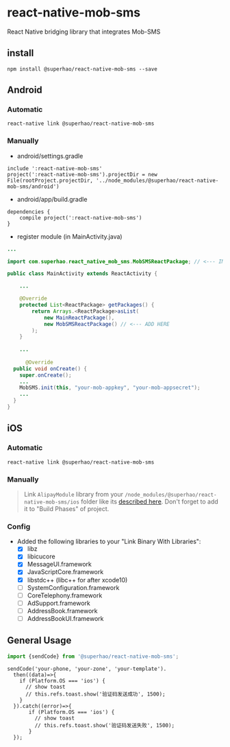 # react-native-mob-sms

React Native bridging library that integrates Mob-SMS
## install

```
npm install @superhao/react-native-mob-sms --save
```

## Android

### Automatic

```
react-native link @superhao/react-native-mob-sms
```

### Manually

* android/settings.gradle

```
include ':react-native-mob-sms'
project(':react-native-mob-sms').projectDir = new File(rootProject.projectDir, '../node_modules/@superhao/react-native-mob-sms/android')
```

* android/app/build.gradle

```
dependencies {
    compile project(':react-native-mob-sms')
}
```

* register module (in MainActivity.java)

```java
...

import com.superhao.react_native_mob_sms.MobSMSReactPackage; // <--- IMPORT

public class MainActivity extends ReactActivity {

    ...

    @Override
    protected List<ReactPackage> getPackages() {
        return Arrays.<ReactPackage>asList(
            new MainReactPackage(),
            new MobSMSReactPackage() // <--- ADD HERE
        );
    }
    
    ...
    
      @Override
  public void onCreate() {
    super.onCreate();
    ...
    MobSMS.init(this, "your-mob-appkey", "your-mob-appsecret");
    ...
  }
}
```

## iOS

### Automatic

```
react-native link @superhao/react-native-mob-sms
```

### Manually

> Link `AlipayModule` library from your `/node_modules/@superhao/react-native-mob-sms/ios` folder like its [described here](http://facebook.github.io/react-native/docs/linking-libraries-ios.html). Don't forget to add it to "Build Phases" of project.

### Config

* Added the following libraries to your "Link Binary With Libraries":
  * [x] libz
  * [x] libicucore
  * [x] MessageUI.framework
  * [x] JavaScriptCore.framework
  * [x] libstdc++ (libc++ for after xcode10)
  * [ ] SystemConfiguration.framework
  * [ ] CoreTelephony.framework
  * [ ] AdSupport.framework
  * [ ] AddressBook.framework
  * [ ] AddressBookUI.framework

## General Usage

```javascript
import {sendCode} from '@superhao/react-native-mob-sms';


```

```
sendCode('your-phone, 'your-zone', 'your-template').
  then((data)=>{
    if (Platform.OS === 'ios') {
      // show toast
      // this.refs.toast.show('验证码发送成功', 1500);
    }
  }).catch((error)=>{
       if (Platform.OS === 'ios') {
         // show toast
         // this.refs.toast.show('验证码发送失败', 1500);
       }
  });

```

